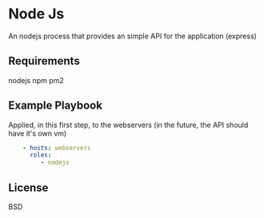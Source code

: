 Node Js
=========

An nodejs process that provides an simple API for the application (express)

Requirements
------------

nodejs
npm
pm2

Example Playbook
----------------

Applied, in this first step, to the webservers (in the future, the API should have it's own vm)

```yml
    - hosts: webservers
      roles:
         - nodejs
```

License
-------

BSD